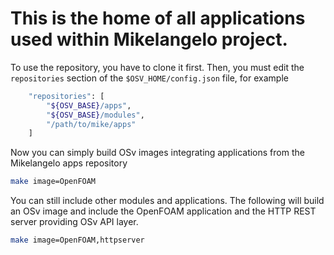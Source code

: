 # This is the home of all applications used within Mikelangelo project.

To use the repository, you have to clone it first. Then, you must edit the ```repositories``` section of the ```$OSV_HOME/config.json``` file, for example

```bash
    "repositories": [
        "${OSV_BASE}/apps",
        "${OSV_BASE}/modules",
        "/path/to/mike/apps"
    ]
```

Now you can simply build OSv images integrating applications from the Mikelangelo apps repository

```bash
make image=OpenFOAM
```

You can still include other modules and applications. The following will build an OSv image and include the OpenFOAM application and the HTTP REST server providing OSv API layer.

```bash
make image=OpenFOAM,httpserver
```
